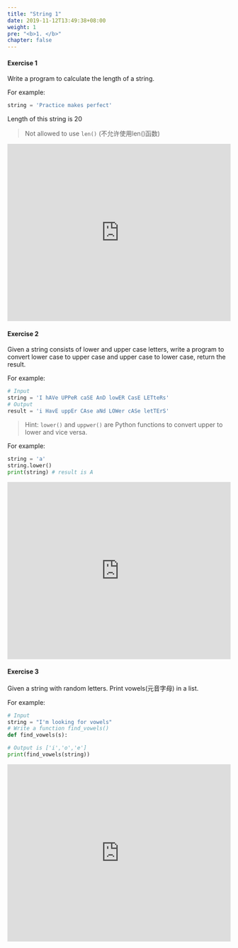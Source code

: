 ```yaml
---
title: "String 1"
date: 2019-11-12T13:49:38+08:00
weight: 1
pre: "<b>1. </b>"
chapter: false
---
```


#### Exercise 1

Write a program to calculate the length of a string. 

For example:

```python
string = 'Practice makes perfect'
```

Length of this string is 20

> Not allowed to use `len()` (不允许使用len()函数) 

<iframe src="https://trinket.io/embed/python/b9b4074bb7" width="100%" height="400" frameborder="0" marginwidth="0" marginheight="0" allowfullscreen></iframe>

#### Exercise 2

Given a string consists of lower and upper case letters, write a program to convert lower case to upper case and upper case to lower case, return the result.

For example:

```python
# Input
string = 'I hAVe UPPeR caSE AnD lowER CasE LETteRs'
# Output
result = 'i HavE uppEr CAse aNd LOWer cASe letTErS'
```

> Hint: `lower()` and `uppwer()` are Python functions to convert upper to lower and vice versa.

For example: 

```python
string = 'a'
string.lower()
print(string) # result is A
```

<iframe src="https://trinket.io/embed/python/b9b4074bb7" width="100%" height="400" frameborder="0" marginwidth="0" marginheight="0" allowfullscreen></iframe>

#### Exercise 3

Given a string with random letters. Print vowels(元音字母) in a list.

For example:

```python
# Input
string = "I'm looking for vowels"
# Write a function find_vowels()
def find_vowels(s):

# Output is ['i','o','e']
print(find_vowels(string))
```

<iframe src="https://trinket.io/embed/python/b9b4074bb7" width="100%" height="400" frameborder="0" marginwidth="0" marginheight="0" allowfullscreen></iframe>
